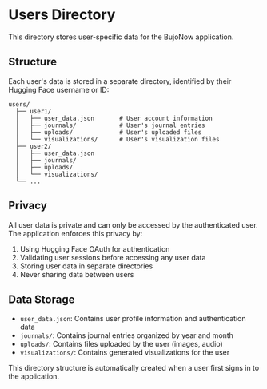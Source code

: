 # Users Directory

This directory stores user-specific data for the BujoNow application.

## Structure

Each user's data is stored in a separate directory, identified by their Hugging Face username or ID:

```
users/
  ├── user1/
  │   ├── user_data.json       # User account information
  │   ├── journals/            # User's journal entries
  │   ├── uploads/             # User's uploaded files
  │   └── visualizations/      # User's visualization files
  ├── user2/
  │   ├── user_data.json
  │   ├── journals/
  │   ├── uploads/
  │   └── visualizations/
  └── ...
```

## Privacy

All user data is private and can only be accessed by the authenticated user. The application enforces this privacy by:

1. Using Hugging Face OAuth for authentication
2. Validating user sessions before accessing any user data
3. Storing user data in separate directories
4. Never sharing data between users

## Data Storage

- `user_data.json`: Contains user profile information and authentication data
- `journals/`: Contains journal entries organized by year and month
- `uploads/`: Contains files uploaded by the user (images, audio)
- `visualizations/`: Contains generated visualizations for the user

This directory structure is automatically created when a user first signs in to the application. 